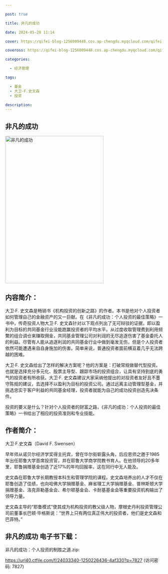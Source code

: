 ```yaml
---

post: true

title: 非凡的成功

date: 2024-05-28 11:14

cover: https://qifei-blog-1256009448.cos.ap-chengdu.myqcloud.com/qifei-blog/660a22be9f345e8d031ac0c2.jpg

coveross: https://qifei-blog-1256009448.cos.ap-chengdu.myqcloud.com/qifei-blog/660a22be9f345e8d031ac0c2.jpg

categories:

  - 经济管理

tags:

  - 基金
  - 大卫·F.史文森
  - 投资

description:
---
```


## 非凡的成功
<img alt="非凡的成功 " class="aligncenter loaded" data-was-processed="true" decoding="async" fetchpriority="high" height="471" src="https://qifei-blog-1256009448.cos.ap-chengdu.myqcloud.com/qifei-blog/660a22be9f345e8d031ac0c2.jpg " style="cursor: zoom-in;" width="314"/>

## 内容简介：

大卫·F. 史文森是畅销书《机构投资的创新之路》的作者。本书是他对个人投资者如何管理自己的金融资产的又一巨献。在《非凡的成功：个人投资的最佳策略》一书中，传奇投资人物大卫·F. 史文森针对以下观点列出了无可辩驳的证据，即以盈利为目标的共同基金行业没能跑赢投资者的平均水平。从过度收取管理费到利用频繁的组合调仓来赚取佣金，共同基金管理公司对利润的无尽追逐伤害了基金委托人的利益。尽管有人能从追逐利润的共同基金行业中做到毫发无伤，但是个人投资者依然可能遭遇来自自身施加的伤害。简单来说，普通投资者面前横亘着几乎无法跨越的困难。

大卫·F. 史文森给出了怎样的解决方案呢？他的方案是：打破常规做替代型投资。也就是选择充分多元化、股票主导型、跟踪市场的投资组合，让具有坚持到底的勇气的投资者有所收获。大卫·F. 史文森建议大家采纳他提出的对投资者友好且不墨守陈规的建议，去选择不以盈利为目标的投资公司。通过远离主动管理型基金，并挑选忠实于客户利益的共同基金经理，投资者就能为自己的成功投资创造先决条件。

投资的要义是什么？针对个人投资者的财富之路，《非凡的成功：个人投资的最佳策略》一书给出了相应的投资准则和专业技能。

## 作者简介：

大卫·F.史文森（David F. Swensen）

早年师从诺贝尔经济学奖得主托宾，曾在华尔街崭露头角，后应恩师之邀于1985年出任耶鲁大学首席投资官，并在耶鲁大学商学院教书育人。在他领导的20多年里，耶鲁捐赠基金创造了近17%的年均回报率，这在同行中无人能及。

史文森在耶鲁大学长期教授本科生和管理学院的课程。史文森培养出的人才不仅在耶鲁创造了佳绩，也向哈佛大学捐赠基金、麻省理工大学捐赠基金、普林斯顿大学捐赠基金、洛克菲勒基金会、希尔顿基金会、卡耐基基金会等重要投资机构输出了领导力量。

史文森主导的“耶鲁模式”使其成为机构投资的教父级人物，摩根史丹利投资管理公司前董事长巴顿·毕格斯说：“世界上只有两位真正伟大的投资者，他们是史文森和巴菲特。”

## 非凡的成功 电子书下载：



非凡的成功：个人投资的制胜之道.zip: 

https://url40.ctfile.com/f/24033340-1250226436-4af330?p=7827 (访问密码: 7827)
